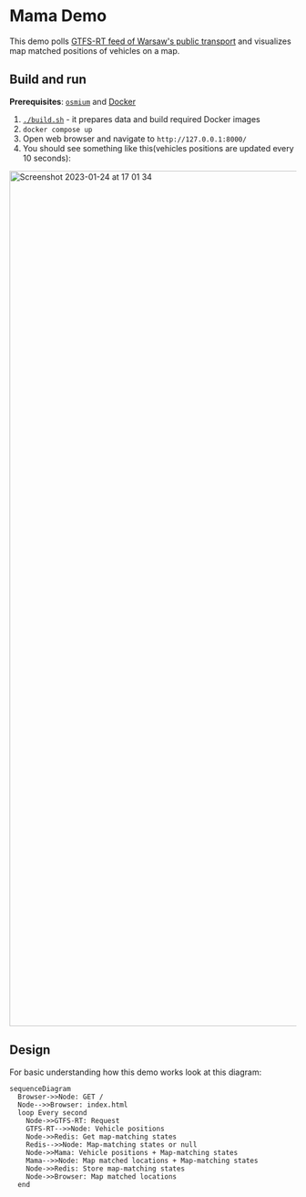 # Mama Demo

This demo polls [GTFS-RT feed of Warsaw's public transport](https://mkuran.pl/gtfs/) and visualizes map matched positions of vehicles on a map.

## Build and run

**Prerequisites**: [`osmium`](https://osmcode.org/osmium-tool/) and [Docker](https://www.docker.com/)


1. [`./build.sh`](./build.sh) - it prepares data and build required Docker images
2. `docker compose up`
3. Open web browser and navigate to `http://127.0.0.1:8000/`
4. You should see something like this(vehicles positions are updated every 10 seconds):
<img width="1500" alt="Screenshot 2023-01-24 at 17 01 34" src="https://user-images.githubusercontent.com/266271/214345648-73f70fc9-fbd3-4e98-8f12-55eae71f3f24.png">


## Design

For basic understanding how this demo works look at this diagram:

```mermaid
sequenceDiagram 
  Browser->>Node: GET /
  Node-->>Browser: index.html
  loop Every second
    Node->>GTFS-RT: Request 
    GTFS-RT-->>Node: Vehicle positions
    Node->>Redis: Get map-matching states
    Redis-->>Node: Map-matching states or null
    Node->>Mama: Vehicle positions + Map-matching states
    Mama-->>Node: Map matched locations + Map-matching states
    Node->>Redis: Store map-matching states
    Node->>Browser: Map matched locations
  end
```
